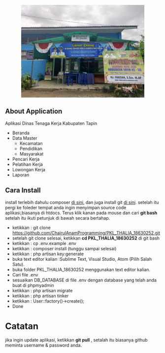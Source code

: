 <p align="center"><img src="public/assets/images/kantor.jpeg" width="400"></p>


## About Application

Aplikasi Dinas Tenaga Kerja Kabupaten Tapin

- Beranda
- Data Master
    - Kecamatan
    - Pendidikan
    - Masyarakat
- Pencari Kerja
- Pelatihan Kerja
- Lowongan Kerja
- Laporan

## Cara Install

install terlebih dahulu composer <a href="https://getcomposer.org/">di sini</a>, dan juga install git <a href="https://git-scm.com/download/win">di sini</a>.
setelah itu pergi ke foleder tempat anda ingin menyimpan source code aplikasi,biasanya di htdocs. Terus klik kanan pada mouse dan cari <b>git bash</b> setelah itu ikuti petunjuk di bawah secara bertahap.

- ketikkan : git clone https://github.com/ChairulAnamProgramming/PKL_THALIA_18630252.git
- setelah git clone selesai, ketikkan <b>cd PKL_THALIA_18630252</b>  di git bash
- ketikkan : cp .env.example .env
- ketikkan : composer install (tunggu sampai selesai)
- ketikkan : php artisan key:generate
- buka text editor kalian :Sublime Text, Visual Studio, Atom (Pilih Salah Satu).
- buka folder PKL_THALIA_18630252 menggunakan text editor kalian.
- Cari file .env
- sesuaikan DB_DATABASE di file .env dengan database yang telah anda buat di phpmyadmin 
- ketikkan : php artisan migrate
- ketikkan : php artisan tinker
- ketikkan : User::factory()->create();
- Done

# Catatan
jika ingin update aplikasi, ketikkan <b>git pull</b> , setalah itu biasanya github meminta username & password anda.
